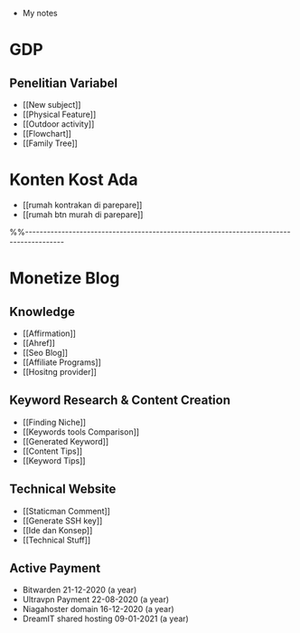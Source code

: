 * My notes

# GDP

## Penelitian Variabel
- [[New subject]]
- [[Physical Feature]]
- [[Outdoor activity]]
- [[Flowchart]]
- [[Family Tree]]

# Konten Kost Ada
- [[rumah kontrakan di parepare]]
- [[rumah btn murah di parepare]]


%%----------------------------------------------------------------------------------------

# Monetize Blog
## Knowledge
* [[Affirmation]]
* [[Ahref]]
* [[Seo Blog]]
* [[Affiliate Programs]]
* [[Hositng provider]]

## Keyword Research & Content Creation
* [[Finding Niche]]
* [[Keywords tools Comparison]]
* [[Generated Keyword]]
* [[Content Tips]]
* [[Keyword Tips]]

## Technical Website
* [[Staticman Comment]]
* [[Generate SSH key]]
* [[Ide dan Konsep]]
* [[Technical Stuff]]

## Active Payment
* Bitwarden 21-12-2020 (a year)
* Ultravpn Payment 22-08-2020 (a year)
* Niagahoster domain 16-12-2020 (a year)
* DreamIT shared hosting 09-01-2021 (a year)
